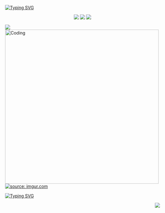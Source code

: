 <a href="https://git.io/typing-svg"><img src="https://readme-typing-svg.demolab.com?font=Fira+Code&duration=1000&pause=500&color=FF3AA4&width=435&lines=Todo+dia;algo+novo.;(Ou+quase)..." alt="Typing SVG" /></a>

<p align="center">
<img src="https://img.shields.io/badge/Aluna-UFU-FF3AA4"/>
<img src="https://img.shields.io/badge/Curso-BCC-FF3AA4"/>
<img src="https://img.shields.io/badge/Turma-69-FF3AA4"/>
</p>

<a href="http://github-readme-streak-stats.herokuapp.com?user=sthecss&theme=violet-dark&hide_border=verdadeiro&locale=pt-br">
  <img align="left" src="http://github-readme-streak-stats.herokuapp.com?user=sthecss&theme=violet-dark&hide_border=verdadeiro&locale=pt-br" />
</a>

<img align="left" alt="Coding" width="500" src="https://i.imgur.com/deTM35X.gif">

<a href="https://imgur.com/GLfly51"><img src="https://i.imgur.com/GLfly51.gif" title="source: imgur.com" /></a>

<a href="https://git.io/typing-svg"><img src="https://readme-typing-svg.demolab.com?font=Fira+Code&duration=2000&pause=500&color=70EDFB&multiline=true&width=500&height=120&lines=Agora+voc%C3%AA+me+pergunta%2C;%22O+que+tem+nesse+seu+Git%3F%22;O+necess%C3%A1rio.;E+um+pouco+mais+eventualmente." alt="Typing SVG" /></a>


<a href="https://github-readme-stats.vercel.app/api?username=sthecss&show_icons=true&theme=radical">
  <img align="right" src="https://github-readme-stats.vercel.app/api?username=sthecss&show_icons=true&theme=radical" />
</a>
